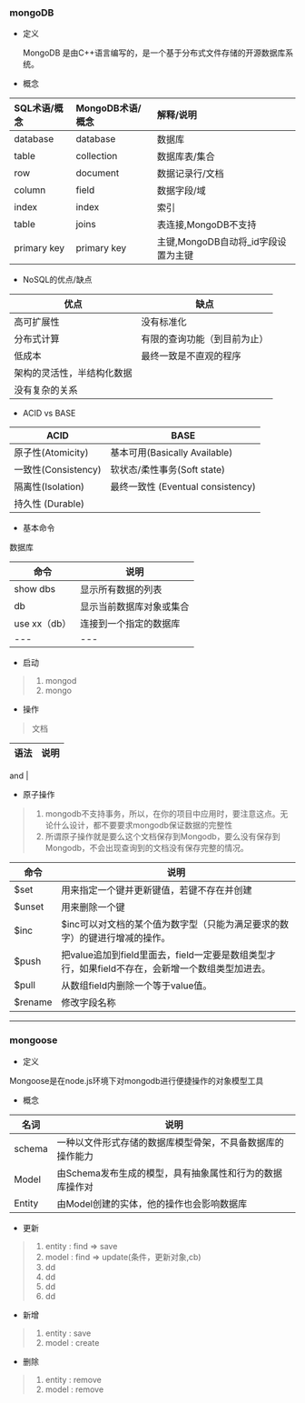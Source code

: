 ### mongoDB
- 定义

    MongoDB 是由C++语言编写的，是一个基于分布式文件存储的开源数据库系统。

- 概念

SQL术语/概念 |MongoDB术语/概念| 解释/说明
:---|:---|:---
database|	database|	数据库
table	|collection	|数据库表/集合
row	|document|	数据记录行/文档
column|	field|	数据字段/域
index|	index|	索引
table| joins	| 	表连接,MongoDB不支持
primary key	|primary key	|主键,MongoDB自动将_id字段设置为主键

- NoSQL的优点/缺点

优点|缺点
----|----
 高可扩展性 | 没有标准化
 分布式计算| 有限的查询功能（到目前为止）
 低成本| 最终一致是不直观的程序
 架构的灵活性，半结构化数据|
 没有复杂的关系|

- ACID vs BASE

ACID |	BASE
----|----
原子性(Atomicity) |	基本可用(Basically Available)
一致性(Consistency)|	软状态/柔性事务(Soft state)
隔离性(Isolation)|最终一致性 (Eventual consistency)
持久性 (Durable)|

- 基本命令

 数据库
 
命令 |说明
---|---
show dbs|显示所有数据的列表
db|显示当前数据库对象或集合
use xx（db）|连接到一个指定的数据库
---|---

- 启动

> 1. mongod
> 1. mongo

- 操作

> 文档

语法| 说明
---|---

and | 







- 原子操作

> 1. mongodb不支持事务，所以，在你的项目中应用时，要注意这点。无论什么设计，都不要要求mongodb保证数据的完整性
> 1. 所谓原子操作就是要么这个文档保存到Mongodb，要么没有保存到Mongodb，不会出现查询到的文档没有保存完整的情况。

命令 | 说明
---|---
$set |用来指定一个键并更新键值，若键不存在并创建
$unset |用来删除一个键
$inc|$inc可以对文档的某个值为数字型（只能为满足要求的数字）的键进行增减的操作。
$push|把value追加到field里面去，field一定要是数组类型才行，如果field不存在，会新增一个数组类型加进去。
$pull|从数组field内删除一个等于value值。
$rename|修改字段名称
---

### mongoose

- 定义

Mongoose是在node.js环境下对mongodb进行便捷操作的对象模型工具

- 概念

名词 | 说明
---|---
schema|一种以文件形式存储的数据库模型骨架，不具备数据库的操作能力
Model  |由Schema发布生成的模型，具有抽象属性和行为的数据库操作对
Entity |由Model创建的实体，他的操作也会影响数据库

- 更新

> 1. entity : find => save  
> 1. model : find => update(条件，更新对象,cb)
> 1. dd
> 1. dd
> 1. dd
> 1. dd


- 新增 
> 1. entity : save
> 1. model : create

- 删除
> 1. entity : remove
> 1. model : remove
